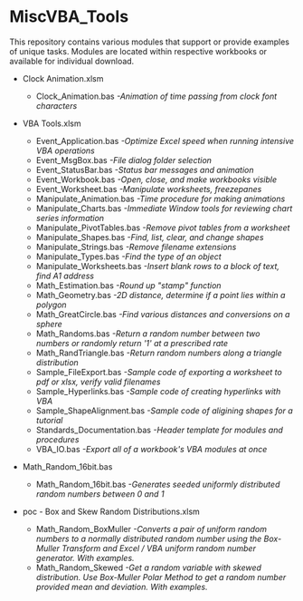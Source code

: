 # MiscVBA_Tools
This repository contains various modules that support or provide examples of unique tasks. 
Modules are located within respective workbooks or available for individual download.

- Clock Animation.xlsm
	- Clock_Animation.bas *-Animation of time passing from clock font characters*

- VBA Tools.xlsm	
	- Event_Application.bas *-Optimize Excel speed when running intensive VBA operations*
	- Event_MsgBox.bas *-File dialog folder selection*
	- Event_StatusBar.bas *-Status bar messages and animation*
	- Event_Workbook.bas *-Open, close, and make workbooks visible*
	- Event_Worksheet.bas *-Manipulate worksheets, freezepanes*
	- Manipulate_Animation.bas *-Time procedure for making animations*
	- Manipulate_Charts.bas *-Immediate Window tools for reviewing chart series information*
	- Manipulate_PivotTables.bas *-Remove pivot tables from a worksheet*
	- Manipulate_Shapes.bas *-Find, list, clear, and change shapes*
	- Manipulate_Strings.bas *-Remove filename extensions*
	- Manipulate_Types.bas *-Find the type of an object*
	- Manipulate_Worksheets.bas *-Insert blank rows to a block of text, find A1 address*
	- Math_Estimation.bas *-Round up "stamp" function*
	- Math_Geometry.bas *-2D distance, determine if a point lies within a polygon*
	- Math_GreatCircle.bas *-Find various distances and conversions on a sphere*
	- Math_Randoms.bas *-Return a random number between two numbers or randomly return '1' at a prescribed rate*
	- Math_RandTriangle.bas *-Return random numbers along a triangle distribution*
	- Sample_FileExport.bas *-Sample code of exporting a worksheet to pdf or xlsx, verify valid filenames*
	- Sample_Hyperlinks.bas *-Sample code of creating hyperlinks with VBA*
	- Sample_ShapeAlignment.bas *-Sample code of aligining shapes for a tutorial*
	- Standards_Documentation.bas *-Header template for modules and procedures*
	- VBA_IO.bas *-Export all of a workbook's VBA modules at once*
	
- Math_Random_16bit.bas
	- Math_Random_16bit.bas *-Generates seeded uniformly distributed random numbers between 0 and 1*

- poc - Box and Skew Random Distributions.xlsm
	- Math_Random_BoxMuller *-Converts a pair of uniform random numbers to a normally distributed random number using the Box-Muller Transform and Excel / VBA uniform random number generator. With examples.*
	- Math_Random_Skewed *-Get a random variable with skewed distribution. Use Box-Muller Polar Method to get a random number provided mean and deviation. With examples.*	
